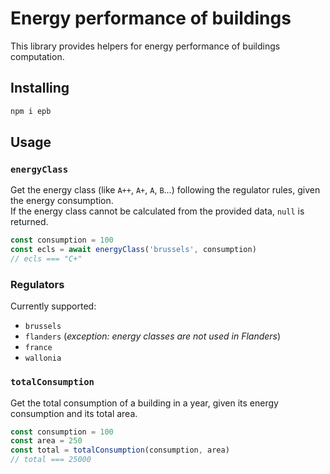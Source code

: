 # Energy performance of buildings

This library provides helpers for energy performance of buildings computation.

## Installing

```sh
npm i epb
```

## Usage

### `energyClass`

Get the energy class (like `A++`, `A+`, `A`, `B`...) following the regulator rules, given the energy consumption.  
If the energy class cannot be calculated from the provided data, `null` is returned.

```js
const consumption = 100
const ecls = await energyClass('brussels', consumption)
// ecls === "C+"
```

### Regulators

Currently supported:

- `brussels`
- `flanders` (_exception: energy classes are not used in Flanders_)
- `france`
- `wallonia`

### `totalConsumption`

Get the total consumption of a building in a year, given its energy consumption and its total area.

```js
const consumption = 100
const area = 250
const total = totalConsumption(consumption, area)
// total === 25000
```
